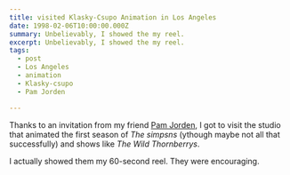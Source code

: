 ```yaml
---
title: visited Klasky-Csupo Animation in Los Angeles
date: 1998-02-06T10:00:00.000Z
summary: Unbelievably, I showed the my reel.
excerpt: Unbelievably, I showed the my reel.
tags:
  - post 
  - Los Angeles
  - animation
  - Klasky-csupo
  - Pam Jorden

---
```


Thanks to an invitation from my friend [Pam Jorden](https://www.pamelajorden.com/), I got to visit the studio that animated the first season of _The simpsns_ (ythough maybe not all that successfully) and shows like _The Wild Thornberrys_.

I actually showed them my 60-second reel. They were encouraging.

